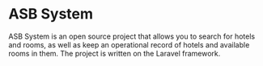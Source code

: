 <h1>ASB System</h1>

ASB System is an open source project that allows you to search for hotels and rooms, as well as 
keep an operational record of hotels and available rooms in them. The project is written on
the Laravel framework.